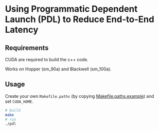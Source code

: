 # Using Programmatic Dependent Launch (PDL) to Reduce End-to-End Latency

## Requirements

CUDA are required to build the c++ code.

Works on Hopper (sm_90a) and Blackwell (sm_100a).

## Usage

Create your own `Makefile.paths` (by copying [Makefile.paths.example](./Makefile.paths.example)) and set `CUDA_HOME`.

```bash
# build
make
# run
./pdl
```